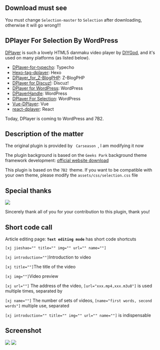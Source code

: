 ## Download must see
<p>You must change <code>Selection-master</code> to <code>Selection</code> after downloading, otherwise it will go wrong!!!</p>

## DPlayer For Selection By WordPress

[DPlayer](https://github.com/DIYgod/DPlayer) is such a lovely HTML5 danmaku video player by [DIYGod](https://github.com/DIYgod), and it's used on many platforms (as listed below). 
- [DPlayer-for-typecho](https://github.com/volio/DPlayer-for-typecho): Typecho
- [Hexo-tag-dplayer](https://github.com/NextMoe/hexo-tag-dplayer): Hexo
- [DPlayer_for_Z-BlogPHP](https://github.com/fghrsh/DPlayer_for_Z-BlogPHP): Z-BlogPHP
- [DPlayer for Discuz!](https://coding.net/u/Click_04/p/video/git): Discuz!
- [DPlayer for WordPress](https://github.com/BlueCocoa/DPlayer-WordPress): WordPress
- [DPlayerHandle](https://github.com/kn007/DPlayerHandle): WordPress
- [DPlayer For Selection](https://github.com/GreatSatan79/Selection): WordPress
- [Vue-DPlayer](https://github.com/sinchang/vue-dplayer): Vue
- [react-dplayer](https://github.com/hnsylitao/react-dplayer): React


Today, DPlayer is coming to WordPress and 7B2.

## Description of the matter
<p>The original plugin is provided by <code> Carseason </code>, I am modifying it now</p>
<p>The plugin background is based on the <code>Geeks Park</code> background theme framework development: <a target="_blank" href="https://gitcafe.net/archives/3995.html">official website download</a></p>
<p>This plugin is based on the <code>7B2 </code>theme. If you want to be compatible with your own theme, please modify the <code>assets/css/selection.css</code> file</p>

## Special thanks
<p><img src="https://i.loli.net/2019/06/12/5cffe8b3ceaed36097.png"></p>
<p>Sincerely thank all of you for your contribution to this plugin, thank you!</p>

## Short code call
<p>Article editing page: <code><b>Text editing mode</b></code> has short code shortcuts</p>
<p><code>[xj jieshao="" title="" img="" url="" name=""]</code></p>
<p><code>[xj introduction=""]</code>Introduction to video</p>
<p><code>[xj title=""]</code>The title of the video</p>
<p><code>[xj img=""]</code>Video preview</p>
<p><code>[xj url=""]</code> The address of the video, <code>[url="xxx.mp4,xxx.m3u8"]</code> is used multiple times, separated by </p >
<p><code>[xj name=""]</code> The number of sets of videos, <code>[name="first words, second words"]</code> multiple use, separated </ p>
<p><code>[xj introduction="" title="" img="" url="" name=""]</code> is indispensable</p>

## Screenshot
<img src="https://i.loli.net/2019/06/06/5cf8b638a476d83909.jpg">
<img src="https://i.loli.net/2019/06/06/5cf8b67e6ef0166723.png">
